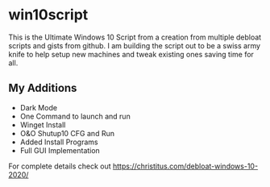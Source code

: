 # win10script
This is the Ultimate Windows 10 Script from a creation from multiple debloat scripts and gists from github. I am building the script out to be a swiss army knife to help setup new machines and tweak existing ones saving time for all. 

## My Additions

- Dark Mode
- One Command to launch and run
- Winget Install
- O&O Shutup10 CFG and Run
- Added Install Programs
- Full GUI Implementation

For complete details check out https://christitus.com/debloat-windows-10-2020/
